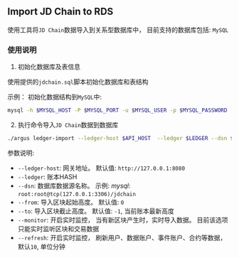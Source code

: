 ## Import JD Chain to RDS


使用工具将`JD Chain`数据导入到关系型数据库中， 目前支持的数据库包括: `MySQL`

### 使用说明

1. 初始化数据库及表信息

使用提供的`jdchain.sql`脚本初始化数据库和表结构

示例： 初始化数据结构到`MySQL`中:

```sh
mysql -h $MYSQL_HOST -P $MYSQL_PORT -u $MYSQL_USER -p $MYSQL_PASSWORD  < ./sql/jdchain.sql
```

2. 执行命令导入`JD Chain`数据到数据库

```sh
./argus ledger-import --ledger-host $API_HOST  --ledger $LEDGER --dsn $DATASOURCE_NAME --from $FROM --to $TO --monitor --refresh 1
```

参数说明:

* `--ledger-host`:  网关地址。 默认值: `http://127.0.0.1:8080`
* `--ledger`:  账本HASH
* `--dsn`:  数据库数据源名称。 示例: *mysql*: `root:root@tcp(127.0.0.1:3306)/jdchain`
* `--from`:  导入区块起始高度。 默认值: `0`
* `--to`:  导入区块截止高度。 默认值: `-1`, 当前账本最新高度
* `--monitor`: 开启实时监控， 当有新区块产生时，实时导入数据。 目前该选项只能实时监听区块和交易数据
* `--refresh`: 开启实时监控， 刷新用户、数据账户、事件账户、合约等数据， 默认`10`, 单位分钟



